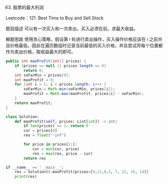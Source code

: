 63. 股票的最大利润

Leetcode：121. Best Time to Buy and Sell Stock

题目描述
可以有一次买入和一次卖出，买入必须在前。求最大收益。



解题思路
使用贪心策略，假设第 i 轮进行卖出操作，买入操作价格应该在 i 之前并且价格最低。因此在遍历数组时记录当前最低的买入价格，并且尝试将每个位置都作为卖出价格，取收益最大的即可。

```java
public int maxProfit(int[] prices) {
    if (prices == null || prices.length == 0)
        return 0;
    int soFarMin = prices[0];
    int maxProfit = 0;
    for (int i = 1; i < prices.length; i++) {
        soFarMin = Math.min(soFarMin, prices[i]);
        maxProfit = Math.max(maxProfit, prices[i] - soFarMin);
    }
    return maxProfit;
}
```

```python
class Solution:
    def maxProfit(self, prices: List[int]) -> int:
        if len(prices) <= 1: return 0
        cur = prices[0]
        res = float("-inf")

        for price in prices[1:]:
            cur = min(cur, price)
            res = max(res, price - cur)
        return res        

if __name__ == '__main__':
    res = Solution().maxProfit(prices=[9,11,8,5, 7, 12, 16, 14])
    print(res)
```
